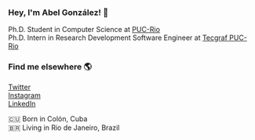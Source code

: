 <!---- 👋 Hi, I’m @abelgonzalez
- 👀 I’m interested in ...
- 🌱 I’m currently learning ...
- 💞️ I’m looking to collaborate on ...
- 📫 How to reach me ...

<!---
abelgonzalez/abelgonzalez is a ✨ special ✨ repository because its `README.md` (this file) appears on your GitHub profile.
You can click the Preview link to take a look at your changes.
--->
### Hey, I'm Abel González! 👋

Ph.D. Student in Computer Science at [PUC-Rio](http://lattes.cnpq.br/8557689787867236) <br>
Ph.D. Intern in Research Development Software Engineer at [Tecgraf PUC-Rio](https://www.tecgraf.puc-rio.br/) <br>

### Find me elsewhere 🌎
[Twitter](https://twitter.com/abelglez89) <br>
[Instagram](https://instagram.com/abelgonzalezmondejar) <br>
[LinkedIn](https://www.linkedin.com/in/abelgonzalezmondejar/) <br>

🇨🇺 Born in Colón, Cuba <br>
🇧🇷 Living in Rio de Janeiro, Brazil <br>
